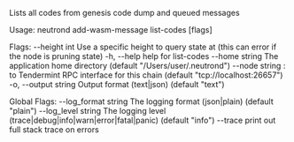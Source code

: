 Lists all codes from genesis code dump and queued messages

Usage:
  neutrond add-wasm-message list-codes  [flags]

Flags:
      --height int      Use a specific height to query state at (this can error if the node is pruning state)
  -h, --help            help for list-codes
      --home string     The application home directory (default "/Users/user/.neutrond")
      --node string     <host>:<port> to Tendermint RPC interface for this chain (default "tcp://localhost:26657")
  -o, --output string   Output format (text|json) (default "text")

Global Flags:
      --log_format string   The logging format (json|plain) (default "plain")
      --log_level string    The logging level (trace|debug|info|warn|error|fatal|panic) (default "info")
      --trace               print out full stack trace on errors
